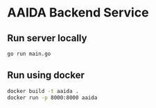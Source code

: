 # AAIDA Backend Service

## Run server locally

```bash
go run main.go
```

## Run using docker

```bash
docker build -t aaida .
docker run -p 8000:8000 aaida
```
